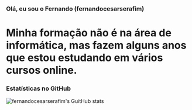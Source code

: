 ### Olá, eu sou o Fernando (fernandocesarserafim) 
# Minha formação não é na área de informática, mas fazem alguns anos que estou estudando em vários cursos online.

### Estatísticas no GitHub

![fernandocesarserafim's GuitHub stats](https://github-readme-stats.vercel.app/api?username=fernandocesarserafim&show_icons=true&theme=dracula)
